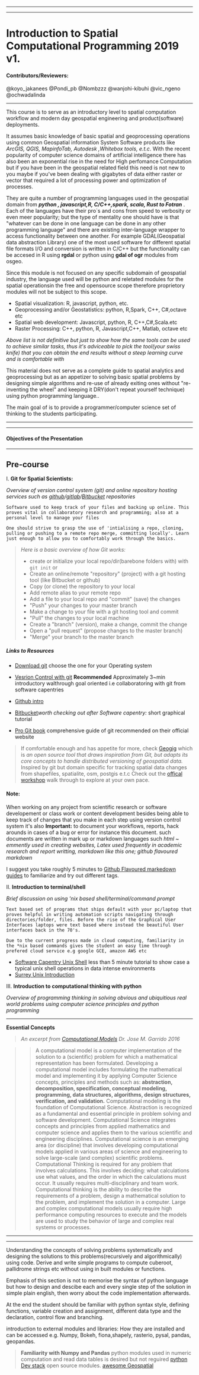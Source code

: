_______________________________________________
________________________________________
# Introduction to Spatial Computational Programming 2019 v1.  
#### Contributors/Reviewers:
@koyo_jakanees 
@Pondi_pb
@Nombzzz
@wanjohi-kibuhi
@vic_ngeno
@ochwadalinda
___

This course is to serve as an introductory level to spatial computation workflow and modern day geospatial engineering and product(software) deployments.

It assumes basic knowledge of basic spatial and geoprocessing operations using common Geospatial information System Software products like *ArcGIS, QGIS, MapinfoTab, Autodesk ,Whitebox tools, e.t.c*. With the recent popularity of computer science domains of artificial intelligence there has also been an exponential rise in the need for High perfomance Computation but if you have been in the geospatial related field this need is not new to you maybe if you've been dealing with gigabytes of data either raster or vector that required a lot of processing power and optimization of processes.

They are quite a number of programming languages used in the geospatial domain from ***python , javascript,R, C/C++,spark, scala, Rust to Fotran*** . Each of the languages have their pro`s and cons from speed to verbosity or even meer popularity; but the type of mentality one should have is that "whatever can be done in one language can be done in any other programming language" and there are existing inter-language wrapper to access functionality  between one another. For example GDAL(Geospatial data abstraction Library) one of the most used software for different spatial file formats I/O and conversion is written in C/C++ but the functionality can be accesed in R using **rgdal** or python using **gdal of ogr** modules from osgeo.

Since this module is not focused on any specific subdomain of geospatial industry, the language used will be python and reletated modules for the spatial operationsin the free and opensource scope therefore proprietory modules will not be subject to this scope.

 - Spatial visualization: R, javascript, python, etc.
 - Geoprocessing and/or Geostatistics: python, R,Spark, C++, C#,octave etc
 - Spatial web development: Javascript, python, R, C++,C#,Scala.etc
 - Raster Processing:  C++, python, R, Javascript,C++, Matlab, octave etc

*Above list is not definitive but just to show how the same tools can be used to achieve similar tasks, thus it's adviceable to pick the tool(your swiss knife) that you can obtain the end results without a steep learning curve and is comfortable with*

This material does not serve as a complete guide to spatial analytics and geoprocessing but as an appetizer to solving basic spatial problems by designing simple algorithms and re-use of already exiting ones without "re-inventing the wheel" and keeping it DRY(don't repeat yourself technique) using python programming language..

The main goal of is to provide a programmer/computer science set of thinking to the students participating.
_________________________________________
________________________________________
#### Objectives of the Presentation
________________________________

## Pre-course
I. **Git for Spatial Scientists:**

*Overview of version control system (git) and online repository hosting services such as [github](https://github.com/)/[gitlab](https://about.gitlab.com/)/[Bitbucket](https://bitbucket.org/) repositories*
```
Software used to keep track of your files and backing up online. This proves vital in collaboratory research and programming; also at a personal level to manage your files

One should strive to grasp the use of 'intialising a repo, cloning, pulling or pushing to a remote repo merge, committing locally'. Learn just enough to allow you to comfortably work through the basics.
```
>*Here is a basic overview of how Git works:*
>- create or initialize  your local  repo/dir(barebone folders with) with  ```git init``` or
>- Create an online/remote "repository" (project) with a git hosting tool (like Bitbucket or github)
>- Copy (or clone) the repository to your local 
>- Add remote alias to your remote repo
>- Add a file to your local repo and "commit" (save) the changes
>- "Push" your changes to your master branch
>- Make a change to your file with a git hosting tool and commit
>- "Pull" the changes to your local machine
>- Create a "branch" (version), make a change, commit the change
>- Open a "pull request" (propose changes to the master branch)
>- "Merge" your branch to the master branch

##### Links to Resources

- [Download git](https://git-scm.com/downloads) choose the one for your Operating system

- [Vesrion Control with git](https://swcarpentry.github.io/git-novice/) **Recommended** Approximately 3~min introductory walthrough goal oriented i.e collaboratoring with git from software capentries

- [Github intro](https://try.github.io/)

- [Bitbucket](https://www.atlassian.com/git/tutorials/what-is-version-control)*worth checking out after Software capentry:* short graphical tutorial 

- [Pro Git book](https://git-scm.com/book/en/v2) comprehensive guide of git recommended on their official  website

>If comfortable enough and has appetite for more, check [Geogig](http://geogig.org/)  which is *an open source tool that draws inspiration from Git, but adapts its core concepts to handle distributed versioning of geospatial data.* Inspired by git but domain specific for tracking spatial data  changes from shapefiles, spatialite, osm, postgis e.t.c  Check out the [offical workshop](http://geogig.org/workshop/index.html) walk through to explore at your own pace.

#### Note:
When working on any project from scientific research or software developement or class work or content development besides being able to keep track of changes that you make in each step using version control system it's also **Important:** to document your workflows, reports, hack arounds in cases of a bug or error  for instance this document. such documents are written in mark up or markdown languages such *html ~ emmently used in creating websites, Latex used frequently in academic research and report writting, markdown like this one; github flavoured
markdown*

I suggest you take roughly 5 minutes to [Github Flavoured markedown guides](https://guides.github.com/features/mastering-markdown/) to familiarize and try out different tags.


II. **Introduction to terminal/shell**

*Brief discussion on using 'nix based shell/terminal/command prompt*
```
Text based set of programs that ships default with your pc/laptop that proves helpful in writing automation scripts navigating through directories/folder, files. Before the rise of the Graphical User Interfaces laptops were text based where instead the beautiful User interfaces back in the 70's. 

Due to the current progress made in cloud computing, familiarity in the *nix based commands gives the student an easy time through prefered cloud service e.g google GCE, amazon AWS etc
```
 + [Software Capentry Unix Shell](https://swcarpentry.github.io/shell-novice/)  less than 5 minute tutorial to show case a typical unix shell operations in data intense environments
 + [Surrey Unix Introduction](http://www.ee.surrey.ac.uk/Teaching/Unix/)

III. **Introduction to computational thinking with python**

*Overview of programming thinking in solving obvious and ubiquitious real world problems using computer science principles and python programming*

____________________________________________________________________________________________________________________

 **Essential Concepts**

 > *An excerpt from [Computational Models](http://ksuweb.kennesaw.edu/~jgarrido/computational.html) Dr. Jose M. Garrido 2016*

>>A computational model is a computer implementation of the solution to a (scientific) problem for which a 
>> mathematical representation has been formulated. Developing a computational model includes formulating the
>> mathematical model and implementing it by applying Computer Science concepts, principles and methods such as: 
**abstraction, decomposition, specification, conceptual modeling, programming, data structures, algorithms, design**
**structures, verification, and validation.** Computational modeling is the foundation of Computational Science.
>> Abstraction is recognized as a fundamental and essential principle in problem solving and software development.
>> Computational Science integrates concepts and principles from applied mathematics and computer science and applies them to the various scientific and engineering disciplines.
>> Computational science is an emerging area (or discipline) that involves developing computational models applied in various areas of science and engineering to solve large-scale (and complex) scientific problems.
>> Computational Thinking is required for any problem that involves calculations. This involves deciding: what calculations use what values, and the order in which the calculations must occur. It usually requires multi-disciplinary and team work.
>> Computational thinking is the ability to describe the requirements of a problem, design a mathematical solution to the problem, and implement the solution in a computer.
>> Large and complex computational models usually require high performance computing resources to execute and the models are used to study the behavior of large and complex real systems or  processes. 
_______________________________________________________________________________________________________
_____________________________________________________________________________________________________
Understanding the concepts of solving problems systematically and designing the solutions to this problems(recursively and algorithmically) using code.
Derive and write simple programs to compute cuberoot, pallidrome strings etc without using in built modules or functions.
        
Emphasis of this section is not to memorise the syntax of python language but how to design and descibe each and every single step of the solution in simple plain english, then worry about the code implementation afterwards.
        
At the end the student should be familiar with python syntax style, defining functions, variable creation and assignment, different data type and the declaration, control flow and branching.
        
introduction to external modules and libraries: How they are installed and can be accessed e.g. Numpy, Bokeh, fiona,shapely, rasterio, pysal, pandas, geopandas.
> **Familiarity with Numpy and Pandas** 
python modules used in numeric computation and read data tables is desired but not reguired
[python Dev stack](https://gistbok.ucgis.org/bok-topics/python-gis#DevStack) open source modules.
[awesome Geospatial](https://github.com/sacridini/Awesome-Geospatial)